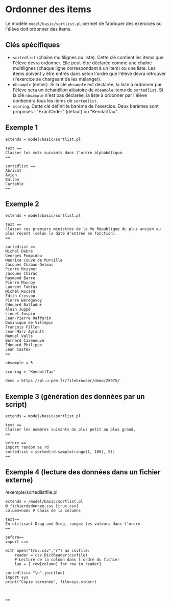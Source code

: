 # Ordonner des items

Le modèle `model/basic/sortlist.pl` permet de fabriquer des exercices où l'élève doit ordonner des items.

## Clés spécifiques
* `sortedlist` (chaîne multilignes ou liste). Cette clé contient les items que l'élève devra ordonner. Elle peut-être déclarée comme une chaîne multilignes (chaque ligne correspondant à un item) ou une liste. Les items doivent y être entrés dans selon l'ordre que l'élève devra retrouver (l'exercice se chargeant de les mélanger).
* `nbsample` (entier). Si la clé `nbsample` est déclarée, la liste à ordonner par l'élève sera un échantillon aléatoire de `nbsample` items de `sortedlist`. Si la clé `nbsample` n'est pas déclarée, la liste à ordonner par l'élève contiendra tous les items de `sortedlist`.
* `scoring`. Cette clé définit le barème de l'exercice. Deux barèmes sont proposés : "ExactOrder" (défaut) ou "KendallTau".

## Exemple 1

~~~
extends = model/basic/sortlist.pl

text ==
Classer les mots suivants dans l'ordre alphabétique.
==

sortedlist ==
Abricot
Avion
Ballon
Cartable
==
~~~

## Exemple 2

~~~
extends = model/basic/sortlist.pl

text ==
Classer ces premiers ministres de la Ve République du plus ancien au plus récent (selon la date d'entrée en fonction).
==

sortedlist ==
Michel Debré
Georges Pompidou
Maurice Couve de Murville
Jacques Chaban-Delmas
Pierre Messmer
Jacques Chirac
Raymond Barre
Pierre Mauroy
Laurent Fabius
Michel Rocard
Édith Cresson
Pierre Bérégovoy
Édouard Balladur
Alain Juppé
Lionel Jospin
Jean-Pierre Raffarin
Dominique de Villepin
François Fillon
Jean-Marc Ayrault
Manuel Valls
Bernard Cazeneuve
Édouard Philippe
Jean Castex
==

nbsample = 5

scoring = "KendallTau"

demo = https://pl.u-pem.fr/filebrowser/demo/25075/
~~~

## Exemple 3 (génération des données par un script)

~~~
extends = model/basic/sortlist.pl

text ==
Classer les nombres suivants du plus petit au plus grand.
==

before ==
import random as rd
sortedlist = sorted(rd.sample(range(1, 100), 5))
==
~~~

## Exemple 4 (lecture des données dans un fichier externe)

/exemple/sortedlistfile.pl 

~~~
extends = /model/basic/sortlist.pl
@ fichierdedonnee.csv [truc.csv]
column=noms # Choix de la columns 

text==
En utilisant Drag and Drop, rangez les valeurs dans l'ordre.
==

before==
import csv

with open("truc.csv","r") as csvfile:
    reader = csv.DictReader(csvfile)
    # Lecture de la column dans l'ordre du fichier
    lue = [ row[column] for row in reader]

sortedlist= "\n".join(lue)
import sys
print("Copie terminée", file=sys.stderr)



==
~~~

